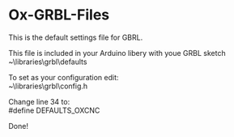 # Ox-GRBL-Files

This is the default settings file for GBRL.

This file is included in your Arduino libery with youe GRBL sketch <BR>
~\libraries\grbl\defaults

To set as your configuration edit:<BR>
~\libraries\grbl\config.h 

Change line 34 to:<BR>
#define DEFAULTS_OXCNC

Done!
